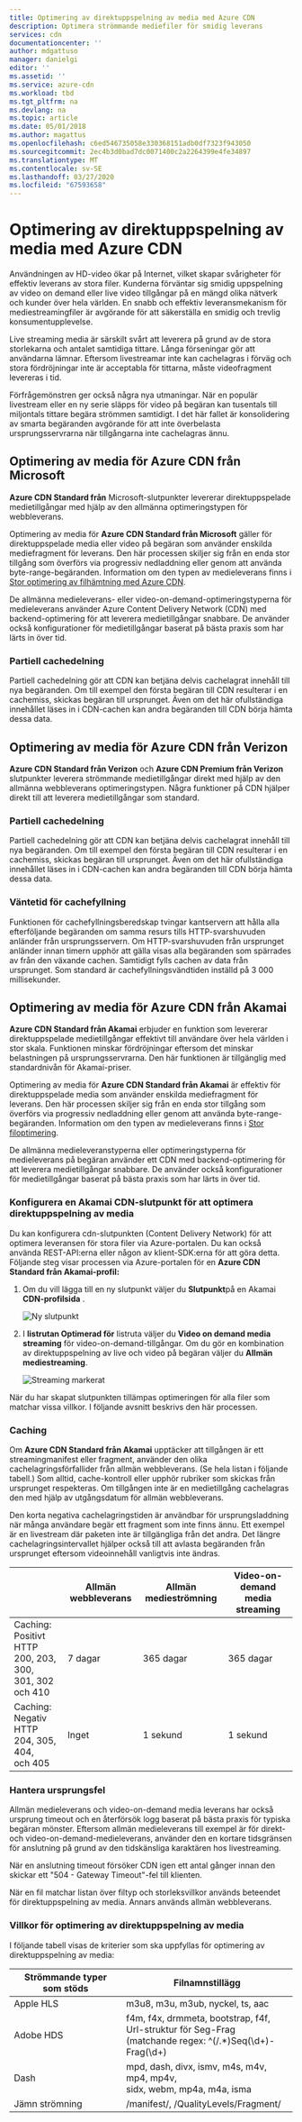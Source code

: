 ```yaml
---
title: Optimering av direktuppspelning av media med Azure CDN
description: Optimera strömmande mediefiler för smidig leverans
services: cdn
documentationcenter: ''
author: mdgattuso
manager: danielgi
editor: ''
ms.assetid: ''
ms.service: azure-cdn
ms.workload: tbd
ms.tgt_pltfrm: na
ms.devlang: na
ms.topic: article
ms.date: 05/01/2018
ms.author: magattus
ms.openlocfilehash: c6ed546735058e330368151adb0df7323f943050
ms.sourcegitcommit: 2ec4b3d0bad7dc0071400c2a2264399e4fe34897
ms.translationtype: MT
ms.contentlocale: sv-SE
ms.lasthandoff: 03/27/2020
ms.locfileid: "67593658"
---
```

# <a name="media-streaming-optimization-with-azure-cdn"></a>Optimering av direktuppspelning av media med Azure CDN 
 
Användningen av HD-video ökar på Internet, vilket skapar svårigheter för effektiv leverans av stora filer. Kunderna förväntar sig smidig uppspelning av video on demand eller live video tillgångar på en mängd olika nätverk och kunder över hela världen. En snabb och effektiv leveransmekanism för mediestreamingfiler är avgörande för att säkerställa en smidig och trevlig konsumentupplevelse.  

Live streaming media är särskilt svårt att leverera på grund av de stora storlekarna och antalet samtidiga tittare. Långa förseningar gör att användarna lämnar. Eftersom livestreamar inte kan cachelagras i förväg och stora fördröjningar inte är acceptabla för tittarna, måste videofragment levereras i tid. 

Förfrågemönstren ger också några nya utmaningar. När en populär livestream eller en ny serie släpps för video på begäran kan tusentals till miljontals tittare begära strömmen samtidigt. I det här fallet är konsolidering av smarta begäranden avgörande för att inte överbelasta ursprungsservrarna när tillgångarna inte cachelagras ännu.
 

## <a name="media-streaming-optimizations-for-azure-cdn-from-microsoft"></a>Optimering av media för Azure CDN från Microsoft

**Azure CDN Standard från** Microsoft-slutpunkter levererar direktuppspelade medietillgångar med hjälp av den allmänna optimeringstypen för webbleverans. 

Optimering av media för **Azure CDN Standard från Microsoft** gäller för direktuppspelade media eller video på begäran som använder enskilda mediefragment för leverans. Den här processen skiljer sig från en enda stor tillgång som överförs via progressiv nedladdning eller genom att använda byte-range-begäranden. Information om den typen av medieleverans finns i [Stor optimering av filhämtning med Azure CDN](cdn-large-file-optimization.md).

De allmänna medieleverans- eller video-on-demand-optimeringstyperna för medieleverans använder Azure Content Delivery Network (CDN) med backend-optimering för att leverera medietillgångar snabbare. De använder också konfigurationer för medietillgångar baserat på bästa praxis som har lärts in över tid.

### <a name="partial-cache-sharing"></a>Partiell cachedelning
Partiell cachedelning gör att CDN kan betjäna delvis cachelagrat innehåll till nya begäranden. Om till exempel den första begäran till CDN resulterar i en cachemiss, skickas begäran till ursprunget. Även om det här ofullständiga innehållet läses in i CDN-cachen kan andra begäranden till CDN börja hämta dessa data. 


## <a name="media-streaming-optimizations-for-azure-cdn-from-verizon"></a>Optimering av media för Azure CDN från Verizon

**Azure CDN Standard från Verizon** och **Azure CDN Premium från Verizon** slutpunkter leverera strömmande medietillgångar direkt med hjälp av den allmänna webbleverans optimeringstypen. Några funktioner på CDN hjälper direkt till att leverera medietillgångar som standard.

### <a name="partial-cache-sharing"></a>Partiell cachedelning

Partiell cachedelning gör att CDN kan betjäna delvis cachelagrat innehåll till nya begäranden. Om till exempel den första begäran till CDN resulterar i en cachemiss, skickas begäran till ursprunget. Även om det här ofullständiga innehållet läses in i CDN-cachen kan andra begäranden till CDN börja hämta dessa data. 

### <a name="cache-fill-wait-time"></a>Väntetid för cachefyllning

 Funktionen för cachefyllningsberedskap tvingar kantservern att hålla alla efterföljande begäranden om samma resurs tills HTTP-svarshuvuden anländer från ursprungsservern. Om HTTP-svarshuvuden från ursprunget anländer innan timern upphör att gälla visas alla begäranden som spärrades av från den växande cachen. Samtidigt fylls cachen av data från ursprunget. Som standard är cachefyllningsvändtiden inställd på 3 000 millisekunder. 

 
## <a name="media-streaming-optimizations-for-azure-cdn-from-akamai"></a>Optimering av media för Azure CDN från Akamai
 
**Azure CDN Standard från Akamai** erbjuder en funktion som levererar direktuppspelade medietillgångar effektivt till användare över hela världen i stor skala. Funktionen minskar fördröjningar eftersom det minskar belastningen på ursprungsservrarna. Den här funktionen är tillgänglig med standardnivån för Akamai-priser. 

Optimering av media för **Azure CDN Standard från Akamai** är effektiv för direktuppspelade media som använder enskilda mediefragment för leverans. Den här processen skiljer sig från en enda stor tillgång som överförs via progressiv nedladdning eller genom att använda byte-range-begäranden. Information om den typen av medieleverans finns i [Stor filoptimering](cdn-large-file-optimization.md).

De allmänna medieleveranstyperna eller optimeringstyperna för medieleverans på begäran använder ett CDN med backend-optimering för att leverera medietillgångar snabbare. De använder också konfigurationer för medietillgångar baserat på bästa praxis som har lärts in över tid.

### <a name="configure-an-akamai-cdn-endpoint-to-optimize-media-streaming"></a>Konfigurera en Akamai CDN-slutpunkt för att optimera direktuppspelning av media
 
Du kan konfigurera cdn-slutpunkten (Content Delivery Network) för att optimera leveransen för stora filer via Azure-portalen. Du kan också använda REST-API:erna eller någon av klient-SDK:erna för att göra detta. Följande steg visar processen via Azure-portalen för en **Azure CDN Standard från Akamai-profil:**

1. Om du vill lägga till en ny slutpunkt väljer du **Slutpunkt**på en Akamai **CDN-profilsida** .
  
    ![Ny slutpunkt](./media/cdn-media-streaming-optimization/cdn-new-akamai-endpoint.png)

2. I **listrutan Optimerad för** listruta väljer du **Video on demand media streaming** för video-on-demand-tillgångar. Om du gör en kombination av direktuppspelning av live och video på begäran väljer du **Allmän mediestreaming**.

    ![Streaming markerat](./media/cdn-media-streaming-optimization/02_Creating.png) 
 
När du har skapat slutpunkten tillämpas optimeringen för alla filer som matchar vissa villkor. I följande avsnitt beskrivs den här processen. 

### <a name="caching"></a>Caching

Om **Azure CDN Standard från Akamai** upptäcker att tillgången är ett streamingmanifest eller fragment, använder den olika cachelagringsförfallider från allmän webbleverans. (Se hela listan i följande tabell.) Som alltid, cache-kontroll eller upphör rubriker som skickas från ursprunget respekteras. Om tillgången inte är en medietillgång cachelagras den med hjälp av utgångsdatum för allmän webbleverans.

Den korta negativa cachelagringstiden är användbar för ursprungsladdning när många användare begär ett fragment som inte finns ännu. Ett exempel är en livestream där paketen inte är tillgängliga från det andra. Det längre cachelagringsintervallet hjälper också till att avlasta begäranden från ursprunget eftersom videoinnehåll vanligtvis inte ändras.
 

|   | Allmän webbleverans | Allmän medieströmning | Video-on-demand media streaming  
--- | --- | --- | ---
Caching: Positivt <br> HTTP 200, 203, 300, <br> 301, 302 och 410 | 7 dagar |365 dagar | 365 dagar   
Caching: Negativ <br> HTTP 204, 305, 404, <br> och 405 | Inget | 1 sekund | 1 sekund
 
### <a name="deal-with-origin-failure"></a>Hantera ursprungsfel  

Allmän medieleverans och video-on-demand media leverans har också ursprung timeout och en återförsök logg baserat på bästa praxis för typiska begäran mönster. Eftersom allmän medieleverans till exempel är för direkt- och video-on-demand-medieleverans, använder den en kortare tidsgränsen för anslutning på grund av den tidskänsliga karaktären hos livestreaming.

När en anslutning timeout försöker CDN igen ett antal gånger innan den skickar ett "504 - Gateway Timeout"-fel till klienten. 

När en fil matchar listan över filtyp och storleksvillkor används beteendet för direktuppspelning av media. Annars används allmän webbleverans.
   
### <a name="conditions-for-media-streaming-optimization"></a>Villkor för optimering av direktuppspelning av media 

I följande tabell visas de kriterier som ska uppfyllas för optimering av direktuppspelning av media: 
 
Strömmande typer som stöds | Filnamnstillägg  
--- | ---  
Apple HLS | m3u8, m3u, m3ub, nyckel, ts, aac
Adobe HDS | f4m, f4x, drmmeta, bootstrap, f4f,<br>Url-struktur för Seg-Frag <br> (matchande regex: ^(/.*)Seq(\d+)-Frag(\d+)
Dash | mpd, dash, divx, ismv, m4s, m4v, mp4, mp4v, <br> sidx, webm, mp4a, m4a, isma
Jämn strömning | /manifest/, /QualityLevels/Fragment/
  
 
